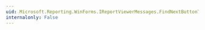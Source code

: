```yaml
---
uid: Microsoft.Reporting.WinForms.IReportViewerMessages.FindNextButtonToolTip
internalonly: False
---
```

